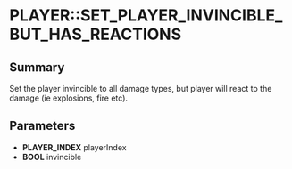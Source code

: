 # PLAYER::SET_PLAYER_INVINCIBLE_BUT_HAS_REACTIONS

## Summary
Set the player invincible to all damage types, but player will react to the damage (ie explosions, fire etc).

## Parameters
* **PLAYER_INDEX** playerIndex
* **BOOL** invincible